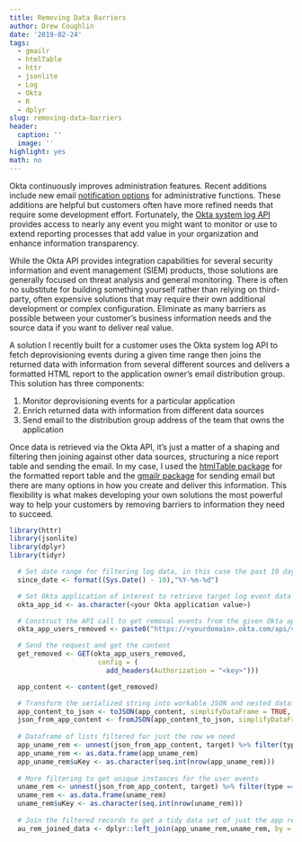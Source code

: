 ```yaml
---
title: Removing Data Barriers
author: Drew Coughlin
date: '2019-02-24'
tags:
  - gmailr
  - htmlTable
  - httr
  - jsonlite
  - Log
  - Okta
  - R
  - dplyr
slug: removing-data-barriers
header:
  caption: ''
  image: ''
highlight: yes
math: no
---
```

Okta continuously improves administration features.  Recent additions include new email [notification options](https://support.okta.com/help/s/article/Improved-Admin-Email-Notification-Experience) for administrative functions.  These additions are helpful but customers often have more refined needs that require some development effort.  Fortunately, the [Okta system log API](https://support.okta.com/help/s/article/Improved-Admin-Email-Notification-Experience) provides access to nearly any event you might want to monitor or use to extend reporting processes that add value in your organization and enhance information transparency.  

While the Okta API provides integration capabilities for several security information and event management (SIEM) products, those solutions are generally focused on threat analysis and general monitoring.  There is often no substitute for building something yourself rather than relying on third-party, often expensive solutions that may require their own additional development or complex configuration.  Eliminate as many barriers as possible between your customer’s business information needs and the source data if you want to deliver real value.  

A solution I recently built for a customer uses the Okta system log API to fetch deprovisioning events during a given time range then joins the returned data with information from several different sources and delivers a formatted HTML report to the application owner’s email distribution group.  This solution has three components:

1. Monitor deprovisioning events for a particular application
2. Enrich returned data with information from different data sources
3. Send email to the distribution group address of the team that owns the application

Once data is retrieved via the Okta API, it’s just a matter of a shaping and filtering then joining against other data sources, structuring a nice report table and sending the email.  In my case, I used the [htmlTable package](https://cran.r-project.org/web/packages/htmlTable/vignettes/tables.html) for the formatted report table and the [gmailr package](https://github.com/jimhester/gmailr) for sending email but there are many options in how you create and deliver this information.  This flexibility is what makes developing your own solutions the most powerful way to help your customers by removing barriers to information they need to succeed.

```r
library(httr)
library(jsonlite)
library(dplyr)
library(tidyr)

  # Set date range for filtering log data, in this case the past 10 days
  since_date <- format((Sys.Date() - 10),"%Y-%m-%d")

  # Set Okta application of interest to retrieve target log event data
  okta_app_id <- as.character(<your Okta application value>)

  # Construct the API call to get removal events from the given Okta app
  okta_app_users_removed <- paste0("https://<yourdomain>.okta.com/api/v1/logs?since=",since_date,"T00:00:00.000Z&filter=event_type+eq+%22application.user_membership.remove%22+an   d+target.id+eq+",okta_app_id)

  # Send the request and get the content
  get_removed <- GET(okta_app_users_removed,
                      config = (
                        add_headers(Authorization = "<key>")))

  app_content <- content(get_removed)

  # Transform the serialized string into workable JSON and nested dataframe
  app_content_to_json <- toJSON(app_content, simplifyDataFrame = TRUE, flatten = TRUE, recursive = TRUE)
  json_from_app_content <- fromJSON(app_content_to_json, simplifyDataFrame = TRUE, flatten = TRUE)
  
  # Dataframe of lists filtered for just the row we need
  app_uname_rem <- unnest(json_from_app_content, target) %>% filter(type == 'AppUser') %>% unique()
  app_uname_rem <- as.data.frame(app_uname_rem)
  app_uname_rem$uKey <- as.character(seq.int(nrow(app_uname_rem)))
  
  # More filtering to get unique instances for the user events
  uname_rem <- unnest(json_from_app_content, target) %>% filter(type == 'User') %>% unique()
  uname_rem <- as.data.frame(uname_rem)
  uname_rem$uKey <- as.character(seq.int(nrow(uname_rem)))
  
  # Join the filtered records to get a tidy data set of just the app removal events per user
  au_rem_joined_data <- dplyr::left_join(app_uname_rem,uname_rem, by = "uKey")
```